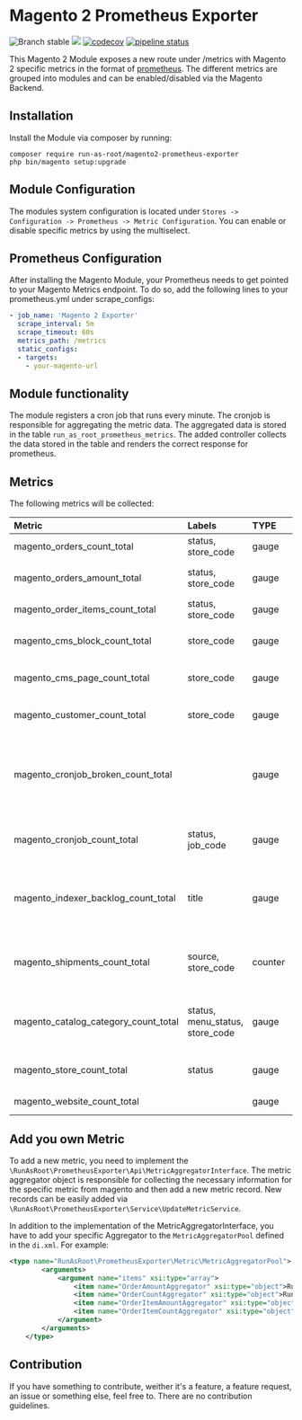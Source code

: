 # Magento 2 Prometheus Exporter

![Branch stable](https://img.shields.io/badge/stable%20branch-master-blue.svg)
![](https://github.styleci.io/repos/191891355/shield)
[![codecov](https://codecov.io/gh/run-as-root/magento2-prometheus-exporter/branch/master/graph/badge.svg)](https://codecov.io/gh/run-as-root/magento2-prometheus-exporter)
[![pipeline status](https://gitlab.com/run_as_root/magento2-prometheus-exporter/badges/master/pipeline.svg)](https://gitlab.com/run_as_root/magento2-prometheus-exporter/commits/master)

This Magento 2 Module exposes a new route under /metrics with Magento 2 specific metrics in the format of
[prometheus](https://prometheus.io). The different metrics are grouped into modules and can be enabled/disabled via the
Magento Backend.

## Installation

Install the Module via composer by running:

```
composer require run-as-root/magento2-prometheus-exporter
php bin/magento setup:upgrade
```

## Module Configuration

The modules system configuration is located under `Stores -> Configuration -> Prometheus -> Metric Configuration`. You
can enable or disable specific metrics by using the multiselect.

## Prometheus Configuration

After installing the Magento Module, your Prometheus needs to get pointed to your Magento Metrics endpoint. To do so,
add the following lines to your prometheus.yml under scrape_configs:

``` yaml
- job_name: 'Magento 2 Exporter'
  scrape_interval: 5m
  scrape_timeout: 60s
  metrics_path: /metrics
  static_configs:
  - targets: 
    - your-magento-url
```

## Module functionality

The module registers a cron job that runs every minute. The cronjob is responsible for aggregating the metric data. The
aggregated data is stored in the table `run_as_root_prometheus_metrics`. The added controller collects the data stored
in the table and renders the correct response for prometheus.

## Metrics

The following metrics will be collected:

| Metric                               | Labels                          | TYPE    | Help                                                                            |
|:-------------------------------------|:--------------------------------|:--------|:--------------------------------------------------------------------------------|
| magento_orders_count_total           | status, store_code              | gauge   | All Magento Orders                                                              |
| magento_orders_amount_total          | status, store_code              | gauge   | Total amount of all Magento Orders                                              |
| magento_order_items_count_total      | status, store_code              | gauge   | Total count of orderitems                                                       |
| magento_cms_block_count_total        | store_code                      | gauge   | Total count of available cms blocks                                             |
| magento_cms_page_count_total         | store_code                      | gauge   | Total count of available cms pages                                              |
| magento_customer_count_total         | store_code                      | gauge   | Total count of available customer                                               |
| magento_cronjob_broken_count_total   |                                 | gauge   | Broken CronJobs occur when when status is pending but execution_time is set.    |
| magento_cronjob_count_total          | status, job_code                | gauge   | Total count of available CronJob Count.                                         |
| magento_indexer_backlog_count_total  | title                           | gauge   | Total count of backlog item in indexer (the data from `indexer:status` command) |
| magento_shipments_count_total        | source, store_code              | counter | Count of Shipments created by store and source.                                 |
| magento_catalog_category_count_total | status, menu_status, store_code | gauge   | Count of Categories by store, status and menu status.                           |
| magento_store_count_total            | status                          | gauge   | Total count of Stores by status.                                                |
| magento_website_count_total          |                                 | gauge   | Total count websites.                                                           |

## Add you own Metric

To add a new metric, you need to implement the `\RunAsRoot\PrometheusExporter\Api\MetricAggregatorInterface`. The metric
aggregator object is responsible for collecting the necessary information for the specific metric from magento and then
add a new metric record. New records can be easily added via
`\RunAsRoot\PrometheusExporter\Service\UpdateMetricService`.

In addition to the implementation of the MetricAggregatorInterface, you have to add your specific Aggregator to the
`MetricAggregatorPool` defined in the `di.xml`. For example:

``` xml
<type name="RunAsRoot\PrometheusExporter\Metric\MetricAggregatorPool">
        <arguments>
            <argument name="items" xsi:type="array">
                <item name="OrderAmountAggregator" xsi:type="object">RunAsRoot\PrometheusExporter\Aggregator\Order\OrderAmountAggregator</item>
                <item name="OrderCountAggregator" xsi:type="object">RunAsRoot\PrometheusExporter\Aggregator\Order\OrderCountAggregator</item>
                <item name="OrderItemAmountAggregator" xsi:type="object">RunAsRoot\PrometheusExporter\Aggregator\Order\OrderItemAmountAggregator</item>
                <item name="OrderItemCountAggregator" xsi:type="object">RunAsRoot\PrometheusExporter\Aggregator\Order\OrderItemCountAggregator</item>
            </argument>
        </arguments>
    </type>
```

## Contribution

If you have something to contribute, weither it's a feature, a feature request, an issue or something else, feel free
to. There are no contribution guidelines.
